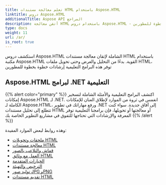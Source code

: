 ```yaml
---
title: تعلم معالجة مستندات HTML باستخدام Aspose.HTML
linktitle: دروس Aspose.HTML
additionalTitle: Aspose API المراجع
description: أتقن معالجة HTML باستخدام دروس Aspose.HTML - بدءًا من التحليل وحتى التحويل، وإرشادات خطوة بخطوة للمطورين.
type: docs
weight: 11
url: /ar/
is_root: true
---
```


استكشف دروس Aspose.HTML الشاملة لإتقان معالجة مستندات HTML باستخدام مكتبة Aspose.HTML القوية. بدءًا من التحليل والعرض وحتى تحويل ملفات HTML، توفر هذه البرامج التعليمية إرشادات خطوة بخطوة للمطورين

## Aspose.HTML لبرامج .NET التعليمية
{{% alert color="primary" %}}
اكتشف البرامج التعليمية والأمثلة الشاملة لتسخير إمكانات Aspose.HTML لـ .NET. انغمس في ثروة من الموارد لإطلاق العنان للإمكانات الكاملة لـ Aspose.HTML، ورفع مهاراتك في تطوير .NET إلى آفاق جديدة. سواء كنت تتطلع إلى تحليل مستندات HTML أو معالجتها أو تحويلها، فإن برامجنا التعليمية توفر المعرفة والإرشادات التي تحتاجها للتفوق في مشاريع التطوير الخاصة بك 
{{% /alert %}}

وهذه روابط لبعض الموارد المفيدة:
 
- [ملحقات وتحويلات HTML](./net/html-extensions-and-conversions/)
- [معالجة مستندات HTML](./net/html-document-manipulation/)
- [قماش والتلاعب بالصور](./net/canvas-and-image-manipulation/)
- [العمل مع وثائق HTML](./net/working-with-html-documents/)
- [الخيارات المتقدمة](./net/advanced-features/)
- [الترخيص والتهيئة](./net/licensing-and-initialization/)
- [توليد صور JPG وPNG](./net/generate-jpg-and-png-images/)
- [تقديم مستندات HTML](./net/rendering-html-documents/)

